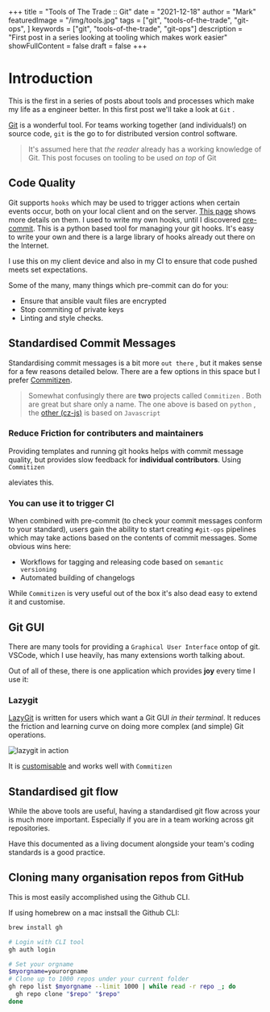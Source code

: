 +++
title = "Tools of The Trade :: Git"
date = "2021-12-18"
author = "Mark"
featuredImage = "/img/tools.jpg"
tags = ["git", "tools-of-the-trade", "git-ops", ]
keywords = ["git", "tools-of-the-trade", "git-ops"]
description = "First post in a series looking at tooling which makes work easier"
showFullContent = false
draft = false
+++

# Introduction

This is the first in a series of posts about tools and processes which make my
life as a engineer better. In this first post we'll take a look at `Git` .

[Git](https://git-scm.com) is a wonderful tool. For teams working together (and
individuals!) on source code, `git` is the go to for distributed version control
software.

> It's assumed here that _the reader_ already has a working knowledge of Git.
> This post focuses on tooling to be used _on top_ of Git

## Code Quality

Git supports `hooks` which may be used to trigger actions when certain events
occur, both on your local client and on the server. [This
page](https://git-scm.com/book/en/v2/Customizing-Git-Git-Hooks) shows more
details on them. I used to write my own hooks, until I discovered
[pre-commit](https://pre-commit.com). This is a python based tool for managing
your git hooks. It's easy to write your own and there is a large library of
hooks already out there on the Internet.

I use this on my client device and also in my CI to ensure that code pushed
meets set expectations.

Some of the many, many things which pre-commit can do for you:

* Ensure that ansible vault files are encrypted
* Stop commiting of private keys
* Linting and style checks.

## Standardised Commit Messages

Standardising commit messages is a bit more `out there` , but it makes sense for
a few reasons detailed below. There are a few options in this space but I prefer
[Commitizen](https://commitizen-tools.github.io/commitizen/).

> Somewhat confusingly there are **two** projects called `Commitizen` . Both are
> great but share only a name. The one above is based on `python` , the [other
> (cz-js)](https://github.com/commitizen/cz-cli) is based on `Javascript`

### Reduce Friction for contributers and maintainers

Providing templates and running git hooks helps with commit message quality, but
provides slow feedback for **individual contributors**. Using `Commitizen`

aleviates this.

### You can use it to trigger CI

When combined with pre-commit (to check your commit messages conform to your
standard), users gain the ability to start creating `#git-ops` pipelines which
may take actions based on the contents of commit messages. Some obvious wins
here:

* Workflows for tagging and releasing code based on `semantic versioning`
* Automated building of changelogs

While `Commitizen` is very useful out of the box it's also dead easy to extend
it and customise.

## Git GUI

There are many tools for providing a `Graphical User Interface` ontop of git.
VSCode, which I use heavily, has many extensions worth talking about.

Out of all of these, there is one application which provides **joy** every time
I use it:

### Lazygit

[LazyGit](https://github.com/jesseduffield/lazygit) is written for users which
want a Git GUI _in their terminal_. It reduces the friction and learning curve
on doing more complex (and simple) Git operations.

![lazygit in action](/img/lazygit.png)

It is
[customisable](https://github.com/jesseduffield/lazygit/wiki/Custom-Commands-Compendium)
and works well with `Commitizen`

## Standardised git flow

While the above tools are useful, having a standardised git flow across your is
much more important. Especially if you are in a team working across git
repositories.

Have this documented as a living document alongside your team's coding standards
is a good practice.

## Cloning many organisation repos from GitHub

This is most easily accomplished using the Github CLI.

If using homebrew on a mac instsall the Github CLI:

```bash
brew install gh
```

```bash
# Login with CLI tool
gh auth login

# Set your orgname
$myorgname=yourorgname
# Clone up to 1000 repos under your current folder
gh repo list $myorgname --limit 1000 | while read -r repo _; do
  gh repo clone "$repo" "$repo"
done
```
